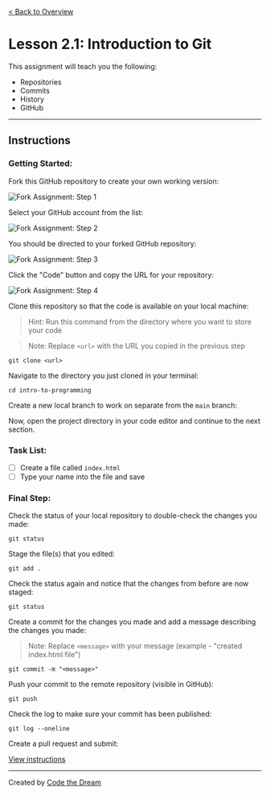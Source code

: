 [< Back to Overview](../../README.md)

# Lesson 2.1: Introduction to Git

This assignment will teach you the following:

- Repositories
- Commits
- History
- GitHub

---

## Instructions

### Getting Started:

Fork this GitHub repository to create your own working version:

![Fork Assignment: Step 1](../assets/fork-assignment/step-1.jpg)

Select your GitHub account from the list:

![Fork Assignment: Step 2](../assets/fork-assignment/step-2.jpg)

You should be directed to your forked GitHub repository:

![Fork Assignment: Step 3](../assets/fork-assignment/step-3.jpg)

Click the "Code" button and copy the URL for your repository:

![Fork Assignment: Step 4](../assets/fork-assignment/step-4.jpg)

Clone this repository so that the code is available on your local machine:

> Hint: Run this command from the directory where you want to store your code

> Note: Replace `<url>` with the URL you copied in the previous step

    git clone <url>

Navigate to the directory you just cloned in your terminal:

    cd intro-to-programming

Create a new local branch to work on separate from the `main` branch:

    

Now, open the project directory in your code editor and continue to the next section.

### Task List:

- [ ] Create a file called `index.html`
- [ ] Type your name into the file and save

### Final Step:

Check the status of your local repository to double-check the changes you made:

    git status

Stage the file(s) that you edited:

    git add .

Check the status again and notice that the changes from before are now staged:

    git status

Create a commit for the changes you made and add a message describing the changes you made:

> Note: Replace `<message>` with your message (example - "created index.html file")

    git commit -m "<message>"

Push your commit to the remote repository (visible in GitHub):

    git push

Check the log to make sure your commit has been published:

    git log --oneline

Create a pull request and submit:

[View instructions](../common/how-to-pull-request.md)

---

Created by [Code the Dream](https://www.codethedream.org)
